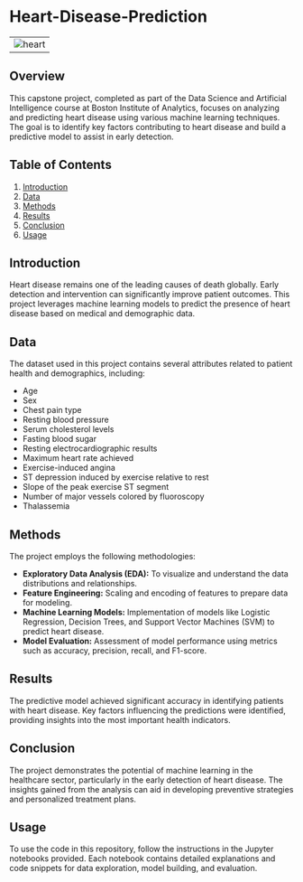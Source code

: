 # Heart-Disease-Prediction
|             |
| ----------- |
|![heart](https://github.com/user-attachments/assets/04a28438-4a61-4e09-a0b6-2fc2b6b1796c) |
## Overview

This capstone project, completed as part of the Data Science and Artificial Intelligence course at Boston Institute of Analytics, focuses on analyzing and predicting heart disease using various machine learning techniques. The goal is to identify key factors contributing to heart disease and build a predictive model to assist in early detection.

## Table of Contents

1. [Introduction](#introduction)
2. [Data](#data)
3. [Methods](#methods)
4. [Results](#results)
5. [Conclusion](#conclusion)
6. [Usage](#usage)

## Introduction

Heart disease remains one of the leading causes of death globally. Early detection and intervention can significantly improve patient outcomes. This project leverages machine learning models to predict the presence of heart disease based on medical and demographic data.

## Data

The dataset used in this project contains several attributes related to patient health and demographics, including:

- Age
- Sex
- Chest pain type
- Resting blood pressure
- Serum cholesterol levels
- Fasting blood sugar
- Resting electrocardiographic results
- Maximum heart rate achieved
- Exercise-induced angina
- ST depression induced by exercise relative to rest
- Slope of the peak exercise ST segment
- Number of major vessels colored by fluoroscopy
- Thalassemia

## Methods

The project employs the following methodologies:

- **Exploratory Data Analysis (EDA):** To visualize and understand the data distributions and relationships.
- **Feature Engineering:** Scaling and encoding of features to prepare data for modeling.
- **Machine Learning Models:** Implementation of models like Logistic Regression, Decision Trees, and Support Vector Machines (SVM) to predict heart disease.
- **Model Evaluation:** Assessment of model performance using metrics such as accuracy, precision, recall, and F1-score.

## Results

The predictive model achieved significant accuracy in identifying patients with heart disease. Key factors influencing the predictions were identified, providing insights into the most important health indicators.

## Conclusion

The project demonstrates the potential of machine learning in the healthcare sector, particularly in the early detection of heart disease. The insights gained from the analysis can aid in developing preventive strategies and personalized treatment plans.

## Usage

To use the code in this repository, follow the instructions in the Jupyter notebooks provided. Each notebook contains detailed explanations and code snippets for data exploration, model building, and evaluation.


